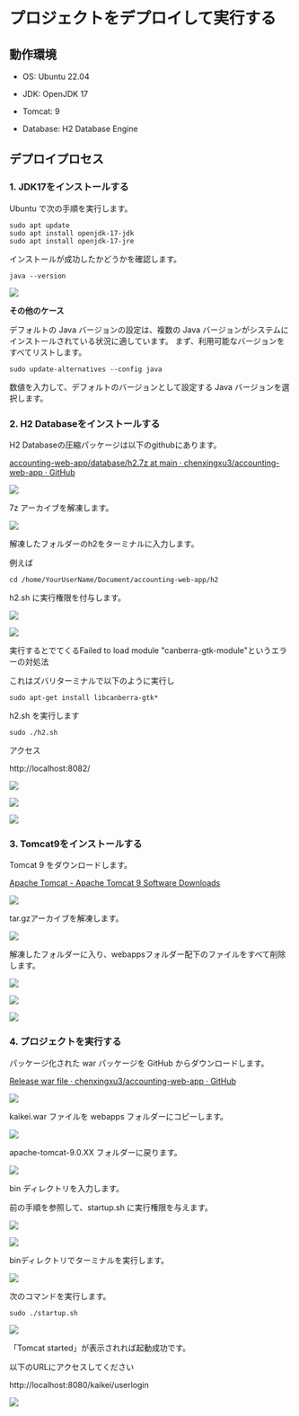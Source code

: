 # プロジェクトをデプロイして実行する

## 動作環境

- OS: Ubuntu 22.04

- JDK: OpenJDK 17

- Tomcat: 9

- Database: H2 Database Engine

## デプロイプロセス

### 1. JDK17をインストールする

Ubuntu で次の手順を実行します。

```shell
sudo apt update 
sudo apt install openjdk-17-jdk
sudo apt install openjdk-17-jre
```

インストールが成功したかどうかを確認します。

```shell
java --version
```

![](assets_deploy-and-run-the-project/2024-04-10-17-09-06-image.png)

**その他のケース**

デフォルトの Java バージョンの設定は、複数の Java バージョンがシステムにインストールされている状況に適しています。 まず、利用可能なバージョンをすべてリストします。

```shell
sudo update-alternatives --config java
```

数値を入力して、デフォルトのバージョンとして設定する Java バージョンを選択します。

### 2. H2 Databaseをインストールする

H2 Databaseの圧縮パッケージは以下のgithubにあります。

[accounting-web-app/database/h2.7z at main · chenxingxu3/accounting-web-app · GitHub](https://github.com/chenxingxu3/accounting-web-app/blob/main/database/h2.7z)

![](assets_deploy-and-run-the-project/2024-04-10-16-46-40-image.png)

7z アーカイブを解凍します。

![](assets_deploy-and-run-the-project/2024-04-10-17-16-33-image.png)

解凍したフォルダーのh2をターミナルに入力します。

例えば

```shell
cd /home/YourUserName/Document/accounting-web-app/h2
```

h2.sh に実行権限を付与します。

![](assets_deploy-and-run-the-project/2024-04-10-17-23-53-image.png)

![](assets_deploy-and-run-the-project/2024-04-10-17-24-17-image.png)

実行するとでてくるFailed to load module "canberra-gtk-module"というエラーの対処法

これはズバリターミナルで以下のように実行し

```shell
sudo apt-get install libcanberra-gtk*
```

h2.sh を実行します

```shell
sudo ./h2.sh
```

アクセス

http://localhost:8082/

![](assets_deploy-and-run-the-project/2024-04-10-17-32-12-image.png)

![](assets_deploy-and-run-the-project/2024-04-10-17-33-13-image.png)

![](assets_deploy-and-run-the-project/2024-04-10-17-33-54-image.png)

### 3. Tomcat9をインストールする

Tomcat 9 をダウンロードします。

[Apache Tomcat - Apache Tomcat 9 Software Downloads](https://tomcat.apache.org/download-90.cgi)

![](assets_deploy-and-run-the-project/2024-04-10-17-36-45-image.png)

tar.gzアーカイブを解凍します。

![](assets_deploy-and-run-the-project/2024-04-10-17-38-09-image.png)

解凍したフォルダーに入り、webappsフォルダー配下のファイルをすべて削除します。

![](assets_deploy-and-run-the-project/2024-04-10-17-39-41-image.png)

![](assets_deploy-and-run-the-project/2024-04-10-17-40-03-image.png)

![](assets_deploy-and-run-the-project/2024-04-10-17-40-41-image.png)

### 4. プロジェクトを実行する

パッケージ化された war パッケージを GitHub からダウンロードします。

[Release war file · chenxingxu3/accounting-web-app · GitHub](https://github.com/chenxingxu3/accounting-web-app/releases/tag/v0.0.1)

![](assets_deploy-and-run-the-project/2024-04-10-16-51-12-image.png)

kaikei.war ファイルを webapps フォルダーにコピーします。

![](assets_deploy-and-run-the-project/2024-04-10-17-42-30-image.png)

apache-tomcat-9.0.XX フォルダーに戻ります。

![](assets_deploy-and-run-the-project/2024-04-10-17-44-07-image.png)

bin ディレクトリを入力します。

前の手順を参照して、startup.sh に実行権限を与えます。

![](assets_deploy-and-run-the-project/2024-04-10-17-51-21-image.png)

![](assets_deploy-and-run-the-project/2024-04-10-17-51-50-image.png)

binディレクトリでターミナルを実行します。

![](assets_deploy-and-run-the-project/2024-04-10-17-48-07-image.png)

次のコマンドを実行します。

```shell
sudo ./startup.sh
```

![](assets_deploy-and-run-the-project/2024-04-10-17-53-17-image.png)

「Tomcat started」が表示されれば起動成功です。

以下のURLにアクセスしてください

http://localhost:8080/kaikei/userlogin

![](assets_deploy-and-run-the-project/2024-04-10-18-00-44-image.png)

